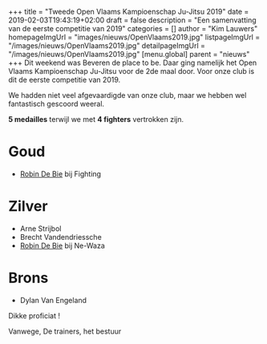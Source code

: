 +++
title = "Tweede Open Vlaams Kampioenschap Ju-Jitsu 2019"
date = 2019-02-03T19:43:19+02:00
draft = false
description = "Een samenvatting van de eerste competitie van 2019"
categories = []
author = "Kim Lauwers"
homepageImgUrl = "images/nieuws/OpenVlaams2019.jpg"
listpageImgUrl = "/images/nieuws/OpenVlaams2019.jpg"
detailpageImgUrl = "/images/nieuws/OpenVlaams2019.jpg"
[menu.global]
    parent = "nieuws"
+++
Dit weekend was Beveren de place to be.
Daar ging namelijk het Open Vlaams Kampioenschap Ju-Jitsu voor de 2de maal door. 
Voor onze club is dit de eerste competitie van 2019.

We hadden niet veel afgevaardigde van onze club, maar we hebben wel fantastisch gescoord weeral.

**5 medailles** terwijl we met **4 fighters** vertrokken zijn.

# Goud
* [Robin De Bie](https://www.jujitsukeerbergen.be/trainers/#Robin_De%20Bie) bij Fighting

# Zilver
* Arne Strijbol
* Brecht Vandendriessche
* [Robin De Bie](https://www.jujitsukeerbergen.be/trainers/#Robin_De%20Bie) bij Ne-Waza 

# Brons
* Dylan Van Engeland


Dikke proficiat !

Vanwege,
De trainers, het bestuur